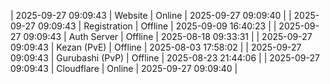 | 2025-09-27 09:09:43 | Website | Online | 2025-09-27 09:09:40 |
| 2025-09-27 09:09:43 | Registration | Offline | 2025-09-09 16:40:23 |
| 2025-09-27 09:09:43 | Auth Server | Offline | 2025-08-18 09:33:31 |
| 2025-09-27 09:09:43 | Kezan (PvE) | Offline | 2025-08-03 17:58:02 |
| 2025-09-27 09:09:43 | Gurubashi (PvP) | Offline | 2025-08-23 21:44:06 |
| 2025-09-27 09:09:43 | Cloudflare | Online | 2025-09-27 09:09:40 |

